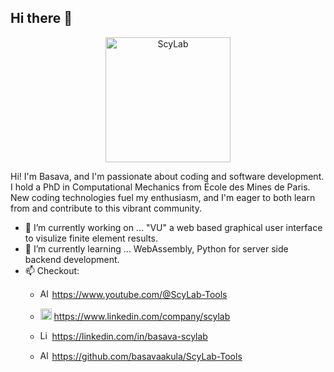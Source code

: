 ## Hi there 👋
<p align="center">
<img alt="ScyLab" width="200" src="https://github.com/user-attachments/assets/677df6fb-3a89-4cdc-a679-e012f4adc0cd">
</p>
Hi! I'm Basava, and I'm passionate about coding and software development. I hold a PhD in Computational Mechanics from École des Mines de Paris. New coding technologies fuel my enthusiasm, and I'm eager to both learn from and contribute to this vibrant community.

- 🔭 I’m currently working on ... "VU" a web based graphical user interface to visulize finite element results.
- 🌱 I’m currently learning ... WebAssembly, Python for server side backend development.
- 📫 Checkout:
    - <img alt="Alt Text" width="15" src="https://github.com/user-attachments/assets/2143efa4-7d8c-4a26-88b0-01aaf7e62616">  https://www.youtube.com/@ScyLab-Tools

    - <img alt="ScyLab" width="18" src="https://github.com/user-attachments/assets/7b3ff953-7dfc-47f5-bb32-2531fd2b3ef3">  https://www.linkedin.com/company/scylab

    - <img alt="Linkedin" width="15" src="https://github.com/user-attachments/assets/ab96d2d4-81c6-4e93-a76d-14b652c7d80e">  https://linkedin.com/in/basava-scylab
    
    - <img alt="Alt Text" width="15" src="https://github.com/user-attachments/assets/ed902654-288c-45f6-b0ae-fc55d39d8f1a">  https://github.com/basavaakula/ScyLab-Tools

<!--
**basavaakula/basavaakula** is a ✨ _special_ ✨ repository because its `README.md` (this file) appears on your GitHub profile.

Here are some ideas to get you started:

- 🔭 I’m currently working on ...
- 🌱 I’m currently learning ...
- 👯 I’m looking to collaborate on ...
- 🤔 I’m looking for help with ...
- 💬 Ask me about ...
- 📫 How to reach me: ...
- 😄 Pronouns: ...
- ⚡ Fun fact: ...
-->
